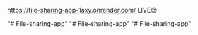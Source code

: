 https://file-sharing-app-1axy.onrender.com/
LIVE😍 

"# File-sharing-app" 
"# File-sharing-app" 
"# File-sharing-app" 
